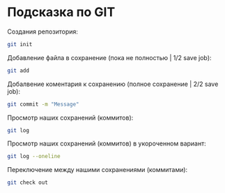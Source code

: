 # Подсказка по GIT

Создания репозитория:
```sh
git init
```
Добавление файла в сохранение (пока не полностью | 1/2 save job):
```sh
git add
```
Добалвение коментария к сохранению (полное сохранение | 2/2 save job):
```sh
git commit -m "Message"
```
Просмотр наших сохранений (коммитов):
```sh
git log
```
Просмотр наших сохранений (коммитов) в укороченном вариант:
```sh
git log --oneline
```
Переключение между нашими сохранениями (коммитами):
```sh
git check out
```